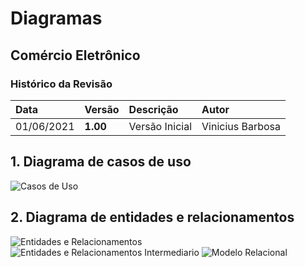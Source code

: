 # Diagramas

## Comércio Eletrônico

### Histórico da Revisão 

|  Data  | Versão | Descrição | Autor |
|:-------|:-------|:----------|:------|
| 01/06/2021 | **1.00** | Versão Inicial  | Vinicius Barbosa |

## 1. Diagrama de casos de uso 

![Casos de Uso]()

## 2. Diagrama de entidades e relacionamentos

![Entidades e Relacionamentos]()
![Entidades e Relacionamentos Intermediario](.docs/imagens/diagrama_er.png)
![Modelo Relacional](.docs/imagens/diagrama_relacional_sem.png)
